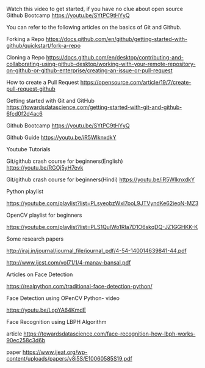 
Watch this video to get started, if you have no clue about open source Github Bootcamp https://youtu.be/SYtPC9tHYyQ

You can refer to the following articles on the basics of Git and Github.

Forking a Repo https://docs.github.com/en/github/getting-started-with-github/quickstart/fork-a-repo

Cloning a Repo https://docs.github.com/en/desktop/contributing-and-collaborating-using-github-desktop/working-with-your-remote-repository-on-github-or-github-enterprise/creating-an-issue-or-pull-request

How to create a Pull Request  https://opensource.com/article/19/7/create-pull-request-github

Getting started with Git and GitHub https://towardsdatascience.com/getting-started-with-git-and-github-6fcd0f2d4ac6




Github Bootcamp https://youtu.be/SYtPC9tHYyQ

Github Guide https://youtu.be/iR5WIknxdkY

Youtube Tutorials

Git/github crash course for beginners(English) https://youtu.be/RGOj5yH7evk

Git/github crash course for beginners(Hindi) https://youtu.be/iR5WIknxdkY

Python playlist

https://youtube.com/playlist?list=PLsyeobzWxl7poL9JTVyndKe62ieoN-MZ3

OpenCV playlist for beginners

https://youtube.com/playlist?list=PLS1QulWo1RIa7D1O6skqDQ-JZ1GGHKK-K

Some research papers

http://iraj.in/journal/journal_file/journal_pdf/4-54-140014639841-44.pdf

http://www.ijcst.com/vol71/1/4-manav-bansal.pdf

Articles on Face Detection

https://realpython.com/traditional-face-detection-python/

Face Detection using OPenCV Python- video

https://youtu.be/LopYA64KmdE

Face Recognition using LBPH Algorithm

article https://towardsdatascience.com/face-recognition-how-lbph-works-90ec258c3d6b

paper https://www.ijeat.org/wp-content/uploads/papers/v8i5S/E10060585S19.pdf
